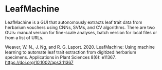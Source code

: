 # LeafMachine
LeafMachine is a GUI that autonomously extracts leaf trait data from herbarium vouchers using CNNs, SVMs, and CV algorithms. There are two GUIs: manual version for fine-scale analyses, batch version for local files or from a list of URLs. 

Weaver, W. N., J. Ng, and R. G. Laport. 2020. LeafMachine: Using machine learning to automate leaf trait extraction from digitized herbarium specimens. Applications in Plant Sciences 8(6): e11367. https://doi.org/10.1002/aps3.11367
